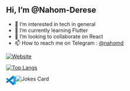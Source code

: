  
## Hi, I’m @Nahom-Derese

- 👀 I’m interested in tech in general
- 🌱 I’m currently learning Flutter
- 💞️ I’m looking to collaborate on React
- 📫 How to reach me on Telegram : [@nahomd](t.me/ditch_the_dogma)

[![Website](https://img.shields.io/website?label=nahomd-portfolio.netlify.app/&style=for-the-badge&url=https://christianjmills.com)](https:/nahomd-portfolio.netlify.app/)

[![Top Langs](https://github-readme-stats.vercel.app/api/top-langs/?username=Nahom-Derese&layout=compact)](https://github.com/anuraghazra/github-readme-stats)

[<img align="left" alt="Visual Studio Code" width="26px" src="https://github.com/github/explore/raw/main/topics/visual-studio-code/visual-studio-code.png" />](https://code.visualstudio.com)

<!-- Markdown -->

![Jokes Card](https://readme-jokes.vercel.app/api)

<!---
Nahom-Derese/Nahom-Derese is a ✨ special ✨ repository because its `README.md` (this file) appears on your GitHub profile.
You can click the Preview link to take a look at your changes.
--->
